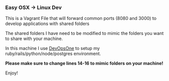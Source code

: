 ### Easy OSX -> Linux Dev

This is a Vagrant File that will forward common ports (8080 and 3000) to develop applications with shared folders

The shared folders I have need to be modified to mimic the folders you want to share with your machine.

In this machine I use [DevOpsOne](https://github.com/selfup/DevOpsOne) to setup my ruby/rails/python/node/postgres environment.

**Please make sure to change lines 14-16 to mimic folders on your machine!**

Enjoy!
